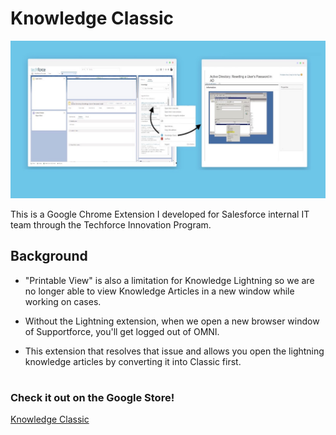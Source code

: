 # Knowledge Classic 

![Knowledge Classic Logo](static/logo.jpg)

This is a Google Chrome Extension I developed for Salesforce internal IT team through the Techforce Innovation Program. 

## Background

- "Printable View" is also a limitation for Knowledge Lightning so we are no longer able to view Knowledge Articles in a new window while working on cases. 

- Without the Lightning extension, when we open a new browser window of Supportforce, you'll get logged out of OMNI. 

- This extension that resolves that issue and allows you open the lightning knowledge articles by converting it into Classic first. 

#

### Check it out on the Google Store!
[Knowledge Classic](https://chrome.google.com/webstore/detail/knowledge-classic/gmdbpnjnceiomokflphcodnbfpceimcd?hl=en&authuser=1)


#
